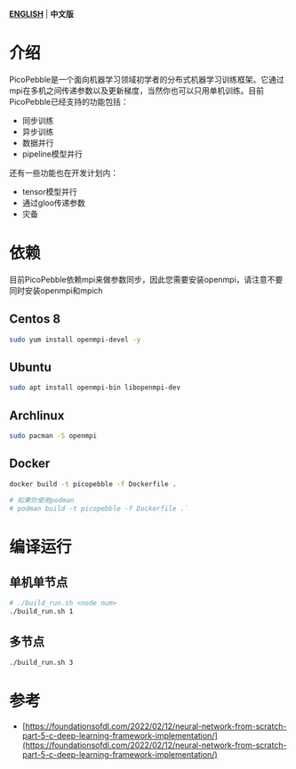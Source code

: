 **[ENGLISH](./README.md)**  |  **中文版**

# 介绍

PicoPebble是一个面向机器学习领域初学者的分布式机器学习训练框架。它通过mpi在多机之间传递参数以及更新梯度，当然你也可以只用单机训练。目前PicoPebble已经支持的功能包括：
- 同步训练
- 异步训练
- 数据并行
- pipeline模型并行

还有一些功能也在开发计划内：
- tensor模型并行
- 通过gloo传递参数
- 灾备

# 依赖

目前PicoPebble依赖mpi来做参数同步，因此您需要安装openmpi，请注意不要同时安装openmpi和mpich


## Centos 8

```bash
sudo yum install openmpi-devel -y
```

## Ubuntu
```bash
sudo apt install openmpi-bin libopenmpi-dev
```

## Archlinux

```bash
sudo pacman -S openmpi
```

## Docker

```bash
docker build -t picopebble -f Dockerfile .

# 如果你使用podman
# podman build -t picopebble -f Dockerfile .`
```

# 编译运行

## 单机单节点
```bash
# ./build_run.sh <node num>
./build_run.sh 1
```

## 多节点
```bash
./build_run.sh 3
```

# 参考

- [https://foundationsofdl.com/2022/02/12/neural-network-from-scratch-part-5-c-deep-learning-framework-implementation/](https://foundationsofdl.com/2022/02/12/neural-network-from-scratch-part-5-c-deep-learning-framework-implementation/)

